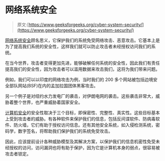 # 网络系统安全

> 原文:[https://www.geeksforgeeks.org/cyber-system-security/](https://www.geeksforgeeks.org/cyber-system-security/)

[网络系统安全](https://www.geeksforgeeks.org/difference-between-cyber-security-and-information-security/)顾名思义，它保护我们的系统免受网络攻击、恶意攻击。它基本上是为了提高我们系统的安全性，这样我们就可以防止攻击者未经授权访问我们的系统。

在当今世界，攻击者变得更加先进，能够破解任何系统的安全性，因此我们有责任提高我们的安全性，因为攻击者可以滥用数据来攻击我们，这将为我们带来问题。

例如，我们可以以印度的网络攻击为例，当时我们的 200 多个网站被包括边境安全部队网站(BSF)在内的孟加拉国团体黑客攻击。

另一个例子是对纽约水力发电厂的袭击，对伊朗电网的袭击。这些袭击非常大，威胁着整个世界，也严重威胁着国家安全。

[计算机安全](https://www.geeksforgeeks.org/system-security/)的安全性取决于三个目标，即保密性、完整性、真实性。这些目标基本上受到攻击者的威胁。有各种软件来保护我们的信息，包括反间谍软件、防病毒软件、防火墙，它们有助于授权访问信息。还有其他安全系统，如入侵检测系统，密码学，数字签名，将帮助我们保护我们的系统免受攻击。

因此，应该提前设计各种威胁模型及其解决方案，以保护我们的信息机密性免受未经授权的访问，访问漏洞也将有助于保护，因为它是计算机本身的弱点，很容易被攻击者锁定。